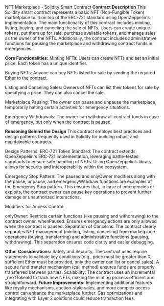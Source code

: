 NFT Marketplace - Solidity Smart Contract
**Contract Description**
This Solidity smart contract represents a basic NFT (Non-Fungible Token) marketplace built on top of the ERC-721 standard using OpenZeppelin's implementation. The main functionality of this contract includes minting, listing, buying, and canceling the sale of NFTs. Users can create unique tokens, put them up for sale, purchase available tokens, and manage sales as the owner of the NFTs. Additionally, the contract includes administrative functions for pausing the marketplace and withdrawing contract funds in emergencies.

**Core Functionalities:**
Minting NFTs:
Users can create NFTs and set an initial price. Each token has a unique identifier.

Buying NFTs:
Anyone can buy NFTs listed for sale by sending the required Ether to the contract.

Listing and Canceling Sales:
Owners of NFTs can list their tokens for sale by specifying a price. They can also cancel the sale.

Marketplace Pausing:
The owner can pause and unpause the marketplace, temporarily halting certain activities for emergency situations.

Emergency Withdrawals:
The owner can withdraw all contract funds in case of emergency, but only when the contract is paused.

**Reasoning Behind the Design**
This contract employs best practices and design patterns frequently used in Solidity for building robust and maintainable contracts.

Design Patterns:
ERC-721 Token Standard:
The contract extends OpenZeppelin's ERC-721 implementation, leveraging battle-tested standards to ensure safe handling of NFTs. Using OpenZeppelin’s library allows for security and interoperability within the ecosystem.

Emergency Stop Pattern:
The paused and onlyOwner modifiers along with the pause, unpause, and emergencyWithdraw functions are examples of the Emergency Stop pattern. This ensures that, in case of emergencies or exploits, the contract owner can pause key operations to prevent further damage or unauthorized interactions.

Modifiers for Access Control:

onlyOwner: Restricts certain functions (like pausing and withdrawing) to the contract owner.
whenPaused: Ensures emergency actions are only allowed when the contract is paused.
Separation of Concerns:
The contract clearly separates NFT management (minting, listing, canceling) from marketplace operations (buying, transferring) and administrative functions (pausing, withdrawing). This separation ensures code clarity and easier debugging.

**Other Considerations:**
Safety and Security:
The contract uses require statements to validate key conditions (e.g., price must be greater than 0, sufficient Ether must be provided, only the owner can list or cancel sales).
A secure fund transfer mechanism (call method) ensures funds are properly transferred between parties.
Scalability:
The contract uses an incremental _nextTokenId to track new NFTs, making the minting process efficient and straightforward.
**Future Improvements:**
Implementing additional features like royalty mechanisms, auction-style sales, and more complex access control can enhance the marketplace further.
Gas optimizations and integrating with Layer 2 solutions could reduce transaction fees.
